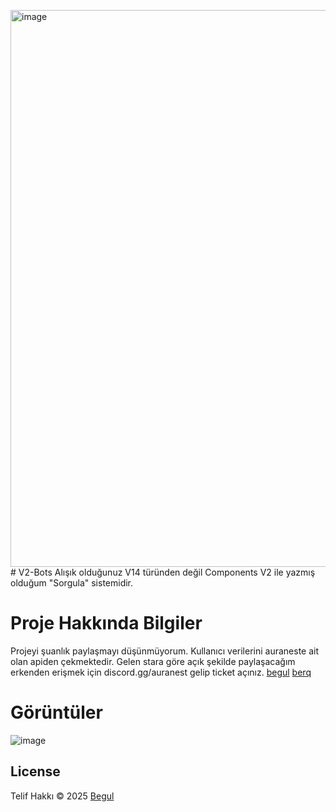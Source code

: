 <img width="514" height="891" alt="image" src="https://github.com/user-attachments/assets/18d33df5-5056-4fe0-add3-6a7f4dc593dd" /># V2-Bots
Alışık olduğunuz V14 türünden değil Components V2 ile yazmış olduğum "Sorgula" sistemidir.
# Proje Hakkında Bilgiler
Projeyi şuanlık paylaşmayı düşünmüyorum. Kullanıcı verilerini auraneste ait olan apiden çekmektedir. Gelen stara göre açık şekilde paylaşacağım erkenden erişmek için discord.gg/auranest gelip ticket açınız. [begul](https://discord.com/users/758758516516585491) [berq](https://discord.com/users/817463869487185980)
# Görüntüler
![image](https://cdn.discordapp.com/attachments/1379636151723360297/1394951626934194216/image.png?ex=6878ad70&is=68775bf0&hm=06ef69e1fcd2ac0c427b6f505d60335a028aafdb88f9ac6e9cd84a1bac906c23&)
## License
Telif Hakkı © 2025 [Begul](https://github.com/bbevqZip)
